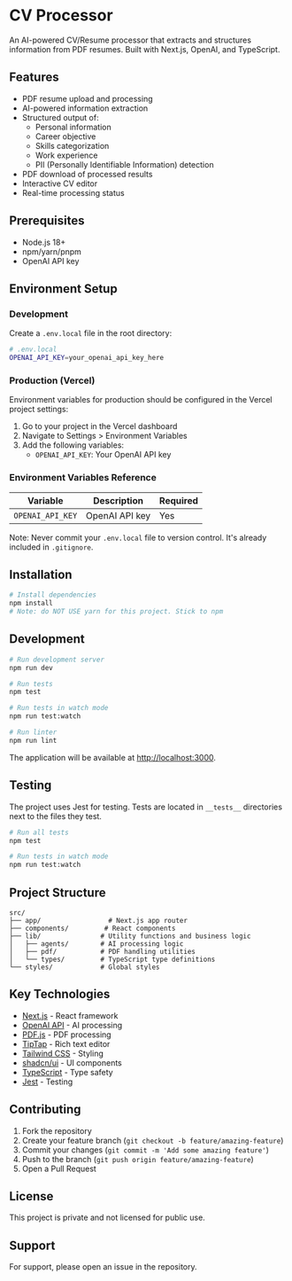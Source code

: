 # CV Processor

An AI-powered CV/Resume processor that extracts and structures information from PDF resumes. Built with Next.js, OpenAI, and TypeScript.

## Features

- PDF resume upload and processing
- AI-powered information extraction
- Structured output of:
  - Personal information
  - Career objective
  - Skills categorization
  - Work experience
  - PII (Personally Identifiable Information) detection
- PDF download of processed results
- Interactive CV editor
- Real-time processing status

## Prerequisites

- Node.js 18+ 
- npm/yarn/pnpm
- OpenAI API key

## Environment Setup

### Development
Create a `.env.local` file in the root directory:

```bash
# .env.local
OPENAI_API_KEY=your_openai_api_key_here
```

### Production (Vercel)
Environment variables for production should be configured in the Vercel project settings:

1. Go to your project in the Vercel dashboard
2. Navigate to Settings > Environment Variables
3. Add the following variables:
   - `OPENAI_API_KEY`: Your OpenAI API key

### Environment Variables Reference

| Variable | Description | Required |
|----------|-------------|----------|
| `OPENAI_API_KEY` | OpenAI API key | Yes |

Note: Never commit your `.env.local` file to version control. It's already included in `.gitignore`.

## Installation

```bash
# Install dependencies
npm install
# Note: do NOT USE yarn for this project. Stick to npm
```

## Development

```bash
# Run development server
npm run dev

# Run tests
npm test

# Run tests in watch mode
npm run test:watch

# Run linter
npm run lint
```

The application will be available at [http://localhost:3000](http://localhost:3000).

## Testing

The project uses Jest for testing. Tests are located in `__tests__` directories next to the files they test.

```bash
# Run all tests
npm test

# Run tests in watch mode
npm run test:watch
```

## Project Structure

```
src/
├── app/                 # Next.js app router
├── components/         # React components
├── lib/               # Utility functions and business logic
│   ├── agents/        # AI processing logic
│   ├── pdf/           # PDF handling utilities
│   └── types/         # TypeScript type definitions
└── styles/            # Global styles
```

## Key Technologies

- [Next.js](https://nextjs.org/) - React framework
- [OpenAI API](https://openai.com/) - AI processing
- [PDF.js](https://mozilla.github.io/pdf.js/) - PDF processing
- [TipTap](https://tiptap.dev/) - Rich text editor
- [Tailwind CSS](https://tailwindcss.com/) - Styling
- [shadcn/ui](https://ui.shadcn.com/) - UI components
- [TypeScript](https://www.typescriptlang.org/) - Type safety
- [Jest](https://jestjs.io/) - Testing

## Contributing

1. Fork the repository
2. Create your feature branch (`git checkout -b feature/amazing-feature`)
3. Commit your changes (`git commit -m 'Add some amazing feature'`)
4. Push to the branch (`git push origin feature/amazing-feature`)
5. Open a Pull Request

## License

This project is private and not licensed for public use.

## Support

For support, please open an issue in the repository.

